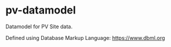 # pv-datamodel
Datamodel for PV Site data.

Defined using Database Markup Language: https://www.dbml.org
